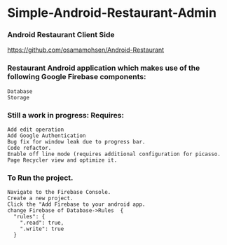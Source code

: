 # Simple-Android-Restaurant-Admin

### Android Restaurant Client Side
https://github.com/osamamohsen/Android-Restaurant

### Restaurant Android application which makes use of the following Google Firebase components:

    Database
    Storage


### Still a work in progress: Requires:

    Add edit operation
    Add Google Authentication
    Bug fix for window leak due to progress bar.
    Code refactor.
    Enable off line mode (requires additional configuration for picasso.
    Page Recycler view and optimize it.

### To Run the project.

    Navigate to the Firebase Console.
    Create a new project.
    Click the "Add Firebase to your android app.
    change Firebase of Database->Rules	{
	  "rules": {
	    ".read": true,
	    ".write": true
	  }
